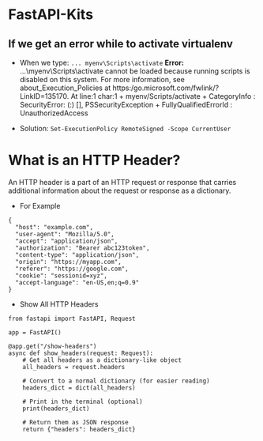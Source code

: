 # FastAPI-Kits

## If we get an error while to activate virtualenv
- When we type: ``` ... myenv\Scripts\activate ``` 
**Error:**
...\myenv\Scripts\activate cannot be loaded because running scripts is disabled on this system. For more information, see about_Execution_Policies at https:/go.microsoft.com/fwlink/?LinkID=135170. At line:1 char:1 + myenv/Scripts/activate + CategoryInfo : SecurityError: (:) [], PSSecurityException + FullyQualifiedErrorId : UnauthorizedAccess

- Solution: ```Set-ExecutionPolicy RemoteSigned -Scope CurrentUser```

# What is an HTTP Header?
An HTTP header is a part of an HTTP request or response that carries additional information about the request or response as a dictionary.
- For Example
```
{
  "host": "example.com",
  "user-agent": "Mozilla/5.0",
  "accept": "application/json",
  "authorization": "Bearer abc123token",
  "content-type": "application/json",
  "origin": "https://myapp.com",
  "referer": "https://google.com",
  "cookie": "sessionid=xyz",
  "accept-language": "en-US,en;q=0.9"
}

```
- Show All HTTP Headers
```
from fastapi import FastAPI, Request

app = FastAPI()

@app.get("/show-headers")
async def show_headers(request: Request):
    # Get all headers as a dictionary-like object
    all_headers = request.headers

    # Convert to a normal dictionary (for easier reading)
    headers_dict = dict(all_headers)

    # Print in the terminal (optional)
    print(headers_dict)

    # Return them as JSON response
    return {"headers": headers_dict}
```
